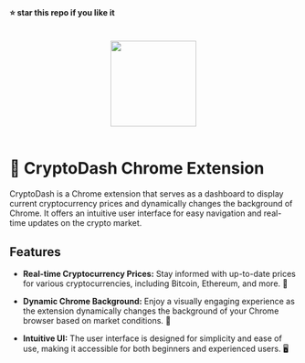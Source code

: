 #### ⭐ star this repo if you like it
<br>
<div align="center">
  <img src="https://github.com/kanugurajesh/Chrome-Extension-Dashboard/assets/120458029/239211af-c4ee-43b6-afb2-ebdeb414e627" alt="" width=150 height=150>
</div>
<br>

# 🚀 CryptoDash Chrome Extension

CryptoDash is a Chrome extension that serves as a dashboard to display current cryptocurrency prices and dynamically changes the background of Chrome. It offers an intuitive user interface for easy navigation and real-time updates on the crypto market.

## Features

- **Real-time Cryptocurrency Prices:** Stay informed with up-to-date prices for various cryptocurrencies, including Bitcoin, Ethereum, and more. 💸

- **Dynamic Chrome Background:** Enjoy a visually engaging experience as the extension dynamically changes the background of your Chrome browser based on market conditions. 🎨

- **Intuitive UI:** The user interface is designed for simplicity and ease of use, making it accessible for both beginners and experienced users. 🖥️
